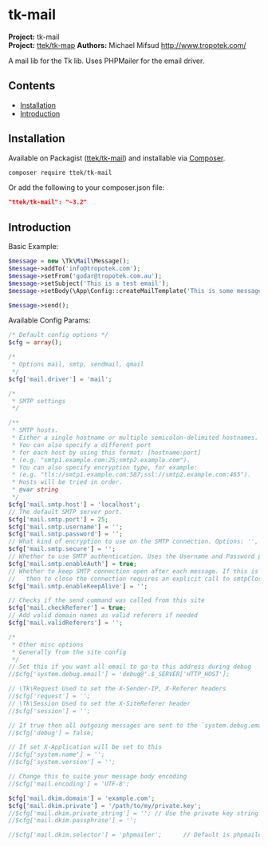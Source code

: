 # tk-mail

__Project:__ tk-mail  
__Project:__ [ttek/tk-map](http://packagist.org/packages/ttek/tk-map)
__Authors:__ Michael Mifsud <http://www.tropotek.com/>  
  
A mail lib for the Tk lib. Uses PHPMailer for the email driver.

## Contents

- [Installation](#installation)
- [Introduction](#introduction)


## Installation

Available on Packagist ([ttek/tk-mail](http://packagist.org/packages/ttek/tk-mail))
and installable via [Composer](http://getcomposer.org/).

```bash
composer require ttek/tk-mail
```

Or add the following to your composer.json file:

```json
"ttek/tk-mail": "~3.2"
```


## Introduction

Basic Example:
```php
$message = new \Tk\Mail\Message();
$message->addTo('info@tropotek.com');
$message->setFrom('godar@tropotek.com.au');
$message->setSubject('This is a test email');
$message->setBody(\App\Config::createMailTemplate('This is some message text'));

$message->send();
```

Available Config Params:

```php
/* Default config options */
$cfg = array();

/*
 * Options mail, smtp, sendmail, qmail
 */
$cfg['mail.driver'] = 'mail';

/*
 * SMTP settings
 */

/**
 * SMTP hosts.
 * Either a single hostname or multiple semicolon-delimited hostnames.
 * You can also specify a different port
 * for each host by using this format: [hostname:port]
 * (e.g. "smtp1.example.com:25;smtp2.example.com").
 * You can also specify encryption type, for example:
 * (e.g. "tls://smtp1.example.com:587;ssl://smtp2.example.com:465").
 * Hosts will be tried in order.
 * @var string
 */
$cfg['mail.smtp.host'] = 'localhost';
// The default SMTP server port.
$cfg['mail.smtp.port'] = 25;
$cfg['mail.smtp.username'] = '';
$cfg['mail.smtp.password'] = '';
// What kind of encryption to use on the SMTP connection. Options: '', 'ssl' or 'tls'
$cfg['mail.smtp.secure'] = '';
// Whether to use SMTP authentication. Uses the Username and Password properties.
$cfg['mail.smtp.enableAuth'] = true;
// Whether to keep SMTP connection open after each message. If this is set to true 
//   then to close the connection requires an explicit call to smtpClose().
$cfg['mail.smtp.enableKeepAlive'] = '';

// Checks if the send command was called from this site
$cfg['mail.checkReferer'] = true;
// Add valid domain names as valid referers if needed
$cfg['mail.validReferers'] = '';

/*
 * Other misc options
 * Generally from the site config
 */
// Set this if you want all email to go to this address during debug
//$cfg['system.debug.email'] = 'debug@'.$_SERVER['HTTP_HOST'];

// \Tk\Request Used to set the X-Sender-IP, X-Referer headers
//$cfg['request'] = '';
// \Tk\Session Used to set the X-SiteReferer header
//$cfg['session'] = '';

// If true then all outgoing messages are sent to the `system.debug.email` address
//$cfg['debug'] = false;

// If set X-Application will be set to this
//$cfg['system.name'] = '';
//$cfg['system.version'] = '';

// Change this to suite your message body encoding
//$cfg['mail.encoding'] = 'UTF-8';

$cfg['mail.dkim.domain'] = 'example.com';
$cfg['mail.dkim.private'] = '/path/to/my/private.key';
//$cfg['mail.dkim.private_string'] = ''; // Use the private key string instead of a file
//$cfg['mail.dkim.passphrase'] = '';

//$cfg['mail.dkim.selector'] = 'phpmailer';      // Default is phpmailer only set if using something else
```



